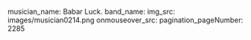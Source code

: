 musician_name: Babar Luck.
band_name: 
img_src: images/musician0214.png
onmouseover_src: 
pagination_pageNumber: 2285